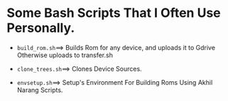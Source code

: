 # Some Bash Scripts That I Often Use Personally.

* `build_rom.sh`==> Builds Rom for any device, and uploads it to Gdrive Otherwise uploads to transfer.sh

* `clone_trees.sh`==> Clones Device Sources.

* `envsetup.sh`==> Setup's Environment For Building Roms Using Akhil Narang Scripts.
